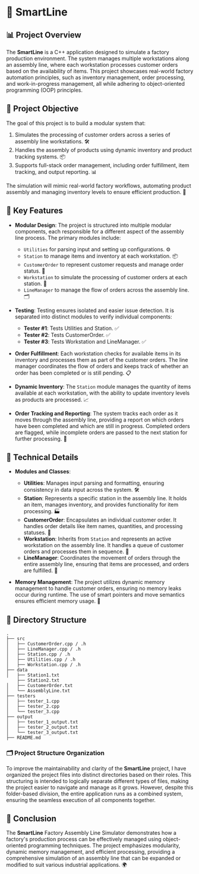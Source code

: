 # 🌟 SmartLine

## 📊 Project Overview

The **SmartLine** is a C++ application designed to simulate a factory production environment. The system manages multiple workstations along an assembly line, where each workstation processes customer orders based on the availability of items. This project showcases real-world factory automation principles, such as inventory management, order processing, and work-in-progress management, all while adhering to object-oriented programming (OOP) principles.

## 🎯 Project Objective

The goal of this project is to build a modular system that:
1. Simulates the processing of customer orders across a series of assembly line workstations. 🛠️
2. Handles the assembly of products using dynamic inventory and product tracking systems. 📦
3. Supports full-stack order management, including order fulfillment, item tracking, and output reporting. 📊

The simulation will mimic real-world factory workflows, automating product assembly and managing inventory levels to ensure efficient production. 🚀

## 🌟 Key Features

- **Modular Design**: The project is structured into multiple modular components, each responsible for a different aspect of the assembly line process. The primary modules include:
  - `Utilities` for parsing input and setting up configurations. ⚙️
  - `Station` to manage items and inventory at each workstation. 📦
  - `CustomerOrder` to represent customer requests and manage order status. 📝
  - `Workstation` to simulate the processing of customer orders at each station. 🔄
  - `LineManager` to manage the flow of orders across the assembly line. 🗂️

- **Testing**: Testing ensures isolated and easier issue detection. It is separated into distinct modules to verify individual components:
  - **Tester #1**: Tests Utilities and Station. ✅
  - **Tester #2**: Tests CustomerOrder. ✅
  - **Tester #3**: Tests Workstation and LineManager. ✅

- **Order Fulfillment**: Each workstation checks for available items in its inventory and processes them as part of the customer orders. The line manager coordinates the flow of orders and keeps track of whether an order has been completed or is still pending. 📋

- **Dynamic Inventory**: The `Station` module manages the quantity of items available at each workstation, with the ability to update inventory levels as products are processed. 📈

- **Order Tracking and Reporting**: The system tracks each order as it moves through the assembly line, providing a report on which orders have been completed and which are still in progress. Completed orders are flagged, while incomplete orders are passed to the next station for further processing. 🚦

## 🔧 Technical Details

- **Modules and Classes**:
  - **Utilities**: Manages input parsing and formatting, ensuring consistency in data input across the system. 🛠️
  - **Station**: Represents a specific station in the assembly line. It holds an item, manages inventory, and provides functionality for item processing. 🏭
  - **CustomerOrder**: Encapsulates an individual customer order. It handles order details like item names, quantities, and processing statuses. 📑
  - **Workstation**: Inherits from `Station` and represents an active workstation on the assembly line. It handles a queue of customer orders and processes them in sequence. 🚀
  - **LineManager**: Coordinates the movement of orders through the entire assembly line, ensuring that items are processed, and orders are fulfilled. 🔄

- **Memory Management**: The project utilizes dynamic memory management to handle customer orders, ensuring no memory leaks occur during runtime. The use of smart pointers and move semantics ensures efficient memory usage. 🧠

## 📁 Directory Structure
```
.
├── src
│   ├── CustomerOrder.cpp / .h
│   ├── LineManager.cpp / .h
│   ├── Station.cpp / .h
│   ├── Utilities.cpp / .h
│   ├── Workstation.cpp / .h
├── data
│   ├── Station1.txt
    ├── Station2.txt
│   ├── CustomerOrder.txt
│   └── AssemblyLine.txt
├── testers
│   ├── tester_1.cpp
│   ├── tester_2.cpp
│   └── tester_3.cpp
├── output
│   ├── tester_1_output.txt
│   ├── tester_2_output.txt
│   └── tester_3_output.txt
├── README.md
```


### 🗂️ Project Structure Organization

To improve the maintainability and clarity of the **SmartLine** project, I have organized the project files into distinct directories based on their roles. This structuring is intended to logically separate different types of files, making the project easier to navigate and manage as it grows. However, despite this folder-based division, the entire application runs as a combined system, ensuring the seamless execution of all components together.

## 🏁 Conclusion

The **SmartLine** Factory Assembly Line Simulator demonstrates how a factory's production process can be effectively managed using object-oriented programming techniques. The project emphasizes modularity, dynamic memory management, and efficient processing, providing a comprehensive simulation of an assembly line that can be expanded or modified to suit various industrial applications. 🌍